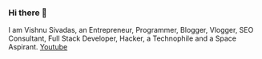 ### Hi there 👋
I am Vishnu Sivadas, an Entrepreneur, Programmer, Blogger, Vlogger, SEO Consultant, Full Stack Developer, Hacker, a Technophile and a Space Aspirant.
[Youtube](https://www.youtube.com/codeseasy) 
<!--
**VishnuSivadasVS/VishnuSivadasVS** is a ✨ _special_ ✨ repository because its `README.md` (this file) appears on your GitHub profile.

Here are some ideas to get you started:

- 🔭 I’m currently working on ...
- 🌱 I’m currently learning ...
- 👯 I’m looking to collaborate on ...
- 🤔 I’m looking for help with ...
- 💬 Ask me about ...
- 📫 How to reach me: ...
- 😄 Pronouns: ...
- ⚡ Fun fact: ...
-->
